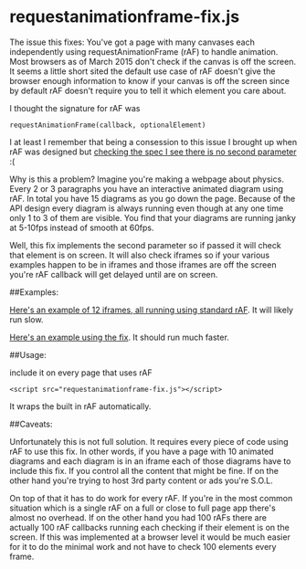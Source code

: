 requestanimationframe-fix.js
============================

The issue this fixes: You've got a page with many canvases each independently
using requestAnimationFrame (rAF) to handle animation. Most browsers as of March 2015
don't check if the canvas is off the screen. It seems a little short sited
the default use case of rAF doesn't give the browser enough information to know
if your canvas is off the screen since by default rAF doesn't require you to tell
it which element you care about.

I thought the signature for rAF was

    requestAnimationFrame(callback, optionalElement)

I at least I remember that being a consession to this issue I brought up
when rAF was designed but [checking the spec I see there is no second parameter](http://www.w3.org/TR/animation-timing/) :(

Why is this a problem? Imagine you're making a webpage about physics. Every 2 or 3 paragraphs
you have an interactive animated diagram using rAF. In total you have 15 diagrams as you
go down the page. Because of the API design every diagram is always running even
though at any one time only 1 to 3 of them are visible. You find that your diagrams
are running janky at 5-10fps instead of smooth at 60fps.

Well, this fix implements the second parameter so if passed it will check that
element is on screen. It will also check iframes so if your various examples
happen to be in iframes and those iframes are off the screen you're rAF callback
will get delayed until are on screen.

##Examples:

[Here's an example of 12 iframes, all running using standard rAF](http://greggman.github.io/requestanimationframe-fix.js/examples/lots-of-iframes.html).
It will likely run slow.

[Here's an example using the fix](http://greggman.github.io/requestanimationframe-fix.js/examples/lots-of-iframes-polyfill.html). It should run much faster.

##Usage:

include it on every page that uses rAF

    <script src="requestanimationframe-fix.js"></script>

It wraps the built in rAF automatically.

##Caveats:

Unfortunately this is not full solution. It requires every piece of code using rAF to
use this fix. In other words, if you have a page with 10 animated diagrams and each
diagram is in an iframe each of those diagrams have to include this fix. If you control
all the content that might be fine. If on the other hand you're trying to host 3rd party
content or ads you're S.O.L.

On top of that it has to do work for every rAF. If you're in the most common situation
which is a single rAF on a full or close to full page app there's almost no overhead.
If on the other hand you had 100 rAFs there are actually 100 rAF callbacks running
each checking if their element is on the screen. If this was implemented at a browser
level it would be much easier for it to do the minimal work and not have to check 100
elements every frame.

